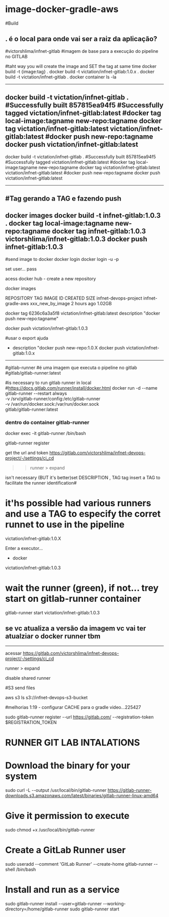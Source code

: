 # image-docker-gradle-aws

#Build
## . é o local para onde vai ser a raiz da aplicação?
#victorshlima/infnet-gitlab
#imagem de base para a execução do pipeline no GITLAB

#taht way you will create the image and SET the tag at same time
docker build -t {image:tag} .
docker build -t victation/infnet-gitlab:1.0.x .
docker build -t victation/infnet-gitlab .
docker container ls -la


------------------------------------------------------------------------------------------------
docker build -t victation/infnet-gitlab .
#Successfully built 857815ea94f5
#Successfully tagged victation/infnet-gitlab:latest
#docker tag local-image:tagname new-repo:tagname
docker tag victation/infnet-gitlab:latest victation/infnet-gitlab:latest
#docker push new-repo:tagname
docker push victation/infnet-gitlab:latest
------------------------------------------------------------------------------------------------


docker build -t victation/infnet-gitlab .
#Successfully built 857815ea94f5
#Successfully tagged victation/infnet-gitlab:latest
#docker tag local-image:tagname new-repo:tagname
docker tag victation/infnet-gitlab:latest victation/infnet-gitlab:latest
#docker push new-repo:tagname
docker push victation/infnet-gitlab:latest







------------------------------------------------------------------------------------------------
#Tag gerando a TAG e fazendo push
------------------------------------------------------------------------------------------------

docker images
docker build -t infnet-gitlab:1.0.3 .
docker tag local-image:tagname new-repo:tagname
docker tag infnet-gitlab:1.0.3 victorshlima/infnet-gitlab:1.0.3
docker push infnet-gitlab:1.0.3
------------------------------------------------------------------------------------------------

#send image to docker
docker login
docker login -u <login> -p <password>

set user... pass

acess docker hub -  create a new repository

docker images

REPOSITORY                        TAG                 IMAGE ID       CREATED         SIZE
infnet-devops-project             infnet-gradle-aws   xxx_new_by_image   2 hours ago     1.02GB


docker tag 6236c6a3a5f8  victation/infnet-gitlab:latest
description "docker push new-repo:tagname"

docker push victation/infnet-gitlab:1.0.3



#usar o export ajuda

- description "docker push new-repo:1.0.X
  docker push victation/infnet-gitlab:1.0.x

------------------------------------------------------------------------------------------------
#gitlab-runner
#é uma imagem que executa o pipeline no gitlab
#gitlab/gitlab-runner:latest

#is necessary to run gitlab runner in local
#https://docs.gitlab.com/runner/install/docker.html
docker run -d --name gitlab-runner --restart always \
-v /srv/gitlab-runner/config:/etc/gitlab-runner \
-v /var/run/docker.sock:/var/run/docker.sock \
gitlab/gitlab-runner:latest


### dentro do container gitlab-runner
docker exec -it gitlab-runner /bin/bash

gitlab-runner register

get the url and token
https://gitlab.com/victorshlima/infnet-devops-project/-/settings/ci_cd
>>runner > expand

isn't necessary (BUT it's better)set DESCRIPTION , TAG
tag insert a TAG to facilitate the runner identification#
# it'hs possible had various runners and use a TAG to especify the corret runnet to use in the pipeline
victation/infnet-gitlab:1.0.X

Enter a executor...
- docker

victation/infnet-gitlab:1.0.3

# wait the runner (green), if not... trey start on gitlab-runner container

gitlab-runner start victation/infnet-gitlab:1.0.3



## se vc atualiza a versão da imagem vc vai ter atualziar o docker runner tbm
------------------------------------------------------------------------------------------------
acessar
https://gitlab.com/victorshlima/infnet-devops-project/-/settings/ci_cd

runner > expand

disable shared runner



#S3 send files

aws s3 ls s3://infnet-devops-s3-bucket











#melhorias
1:19 -  configurar CACHE para o gradle video...225427



sudo gitlab-runner register --url https://gitlab.com/ --registration-token $REGISTRATION_TOKEN

# RUNNER GIT LAB INTALATIONS

# Download the binary for your system
sudo curl -L --output /usr/local/bin/gitlab-runner https://gitlab-runner-downloads.s3.amazonaws.com/latest/binaries/gitlab-runner-linux-amd64

# Give it permission to execute
sudo chmod +x /usr/local/bin/gitlab-runner

# Create a GitLab Runner user
sudo useradd --comment 'GitLab Runner' --create-home gitlab-runner --shell /bin/bash

# Install and run as a service
sudo gitlab-runner install --user=gitlab-runner --working-directory=/home/gitlab-runner
sudo gitlab-runner start